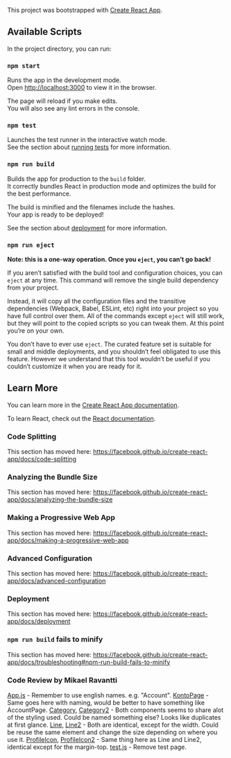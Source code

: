 This project was bootstrapped with [Create React App](https://github.com/facebook/create-react-app).

## Available Scripts

In the project directory, you can run:

### `npm start`

Runs the app in the development mode.<br>
Open [http://localhost:3000](http://localhost:3000) to view it in the browser.

The page will reload if you make edits.<br>
You will also see any lint errors in the console.

### `npm test`

Launches the test runner in the interactive watch mode.<br>
See the section about [running tests](https://facebook.github.io/create-react-app/docs/running-tests) for more information.

### `npm run build`

Builds the app for production to the `build` folder.<br>
It correctly bundles React in production mode and optimizes the build for the best performance.

The build is minified and the filenames include the hashes.<br>
Your app is ready to be deployed!

See the section about [deployment](https://facebook.github.io/create-react-app/docs/deployment) for more information.

### `npm run eject`

**Note: this is a one-way operation. Once you `eject`, you can’t go back!**

If you aren’t satisfied with the build tool and configuration choices, you can `eject` at any time. This command will remove the single build dependency from your project.

Instead, it will copy all the configuration files and the transitive dependencies (Webpack, Babel, ESLint, etc) right into your project so you have full control over them. All of the commands except `eject` will still work, but they will point to the copied scripts so you can tweak them. At this point you’re on your own.

You don’t have to ever use `eject`. The curated feature set is suitable for small and middle deployments, and you shouldn’t feel obligated to use this feature. However we understand that this tool wouldn’t be useful if you couldn’t customize it when you are ready for it.

## Learn More

You can learn more in the [Create React App documentation](https://facebook.github.io/create-react-app/docs/getting-started).

To learn React, check out the [React documentation](https://reactjs.org/).

### Code Splitting

This section has moved here: https://facebook.github.io/create-react-app/docs/code-splitting

### Analyzing the Bundle Size

This section has moved here: https://facebook.github.io/create-react-app/docs/analyzing-the-bundle-size

### Making a Progressive Web App

This section has moved here: https://facebook.github.io/create-react-app/docs/making-a-progressive-web-app

### Advanced Configuration

This section has moved here: https://facebook.github.io/create-react-app/docs/advanced-configuration

### Deployment

This section has moved here: https://facebook.github.io/create-react-app/docs/deployment

### `npm run build` fails to minify

This section has moved here: https://facebook.github.io/create-react-app/docs/troubleshooting#npm-run-build-fails-to-minify


### Code Review by Mikael Ravantti

[App.js](https://github.com/erikarvidsson/KA-project2/blob/master/src/App.js#13) - Remember to use english names. e.g. "Account".
[KontoPage](https://github.com/erikarvidsson/KA-project2/blob/master/src/components/KontoPage/index.js) - Same goes here with naming, would be better to have something like AccountPage.
[Category](https://github.com/erikarvidsson/KA-project2/blob/master/src/components/Category/index.js), [Category2](https://github.com/erikarvidsson/KA-project2/blob/master/src/components/Category2/index.js) - Both components seems to share alot of the styling used. Could be named something else? Looks like duplicates at first glance.
[Line](https://github.com/erikarvidsson/KA-project2/blob/master/src/components/Line/index.js), [Line2](https://github.com/erikarvidsson/KA-project2/blob/master/src/components/Line2/index.js) - Both are identical, except for the width. Could be reuse the same element and change the size depending on where you use it.
[ProfileIcon](https://github.com/erikarvidsson/KA-project2/blob/master/src/components/ProfileIcon/index.js), [ProfileIcon2](https://github.com/erikarvidsson/KA-project2/blob/master/src/components/ProfileIcon2/index.js) - Same thing here as Line and Line2, identical except for the margin-top.
[test.js](https://github.com/erikarvidsson/KA-project2/blob/master/src/view/test.js) - Remove test page.
